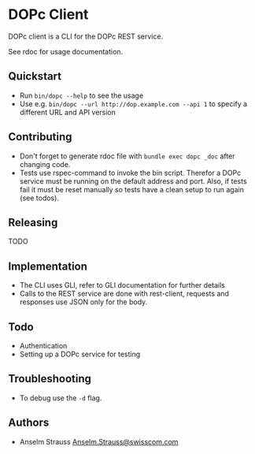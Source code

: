 # DOPc Client

DOPc client is a CLI for the DOPc REST service.

See rdoc for usage documentation.

## Quickstart

* Run `bin/dopc --help` to see the usage
* Use e.g. `bin/dopc --url http://dop.example.com --api 1` to specify a
  different URL and API version

## Contributing

* Don't forget to generate rdoc file with `bundle exec dopc
  _doc` after changing code.
* Tests use rspec-command to invoke the bin script. Therefor a DOPc service
  must be running on the default address and port. Also, if tests fail it must
  be reset manually so tests have a clean setup to run again (see todos).

## Releasing

TODO

## Implementation

* The CLI uses GLI, refer to GLI documentation for further details
* Calls to the REST service are done with rest-client, requests and responses
  use JSON only for the body.

## Todo

* Authentication
* Setting up a DOPc service for testing

## Troubleshooting

* To debug use the `-d` flag.

## Authors

* Anselm Strauss <Anselm.Strauss@swisscom.com>
